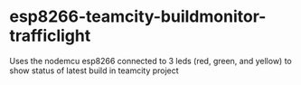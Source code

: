 # esp8266-teamcity-buildmonitor-trafficlight
Uses the nodemcu esp8266 connected to 3 leds (red, green, and yellow) to show status of latest build in teamcity project
